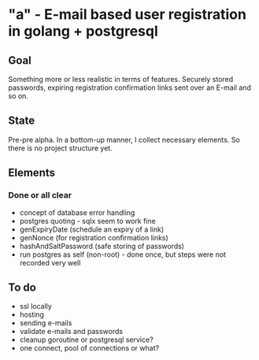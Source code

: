 # "a" - E-mail based user registration in golang + postgresql

## Goal 
Something more or less realistic in terms of features. Securely stored passwords, expiring registration confirmation links sent over an E-mail and so on.

## State
Pre-pre alpha. In a bottom-up manner, I collect necessary elements. So
there is no project structure yet. 

## Elements

### Done or all clear
- concept of database error handling
- postgres quoting - sqlx seem to work fine
- genExpiryDate (schedule an expiry of a link)
- genNonce (for registration confirmation links)
- hashAndSaltPassword (safe storing of passwords)
- run postgres as self (non-root) - done once, but steps were not recorded very well


## To do
- ssl locally
- hosting
- sending e-mails
- validate e-mails and passwords
- cleanup goroutine or postgresql service? 
- one connect, pool of connections or what?


